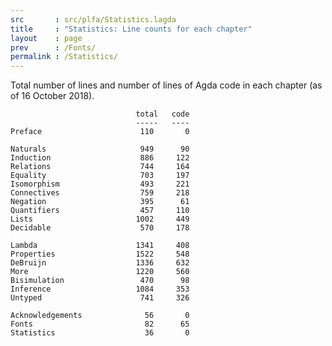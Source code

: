 ```yaml
---
src       : src/plfa/Statistics.lagda
title     : "Statistics: Line counts for each chapter"
layout    : page
prev      : /Fonts/
permalink : /Statistics/
---
```


Total number of lines and number of lines of Agda code in each chapter
(as of 16 October 2018).

                                total   code
                                -----   ----
    Preface                      110       0

    Naturals                     949      90
    Induction                    886     122
    Relations                    744     164
    Equality                     703     197
    Isomorphism                  493     221
    Connectives                  759     218
    Negation                     395      61
    Quantifiers                  457     110
    Lists                       1002     449
    Decidable                    570     178

    Lambda                      1341     408
    Properties                  1522     548
    DeBruijn                    1336     632
    More                        1220     560
    Bisimulation                 470      98
    Inference                   1084     353
    Untyped                      741     326

    Acknowledgements              56       0
    Fonts                         82      65
    Statistics                    36       0

